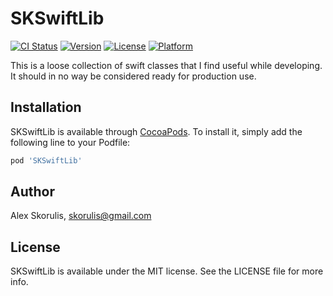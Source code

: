 # SKSwiftLib

[![CI Status](http://img.shields.io/travis/skorulis/SKSwiftLib.svg?style=flat)](https://travis-ci.org/skorulis/SKSwiftLib)
[![Version](https://img.shields.io/cocoapods/v/SKSwiftLib.svg?style=flat)](http://cocoapods.org/pods/SKSwiftLib)
[![License](https://img.shields.io/cocoapods/l/SKSwiftLib.svg?style=flat)](http://cocoapods.org/pods/SKSwiftLib)
[![Platform](https://img.shields.io/cocoapods/p/SKSwiftLib.svg?style=flat)](http://cocoapods.org/pods/SKSwiftLib)

This is a loose collection of swift classes that I find useful while developing. It should in no way be considered ready for production use.


## Installation

SKSwiftLib is available through [CocoaPods](http://cocoapods.org). To install
it, simply add the following line to your Podfile:

```ruby
pod 'SKSwiftLib'
```

## Author

Alex Skorulis, skorulis@gmail.com

## License

SKSwiftLib is available under the MIT license. See the LICENSE file for more info.
